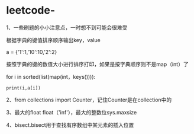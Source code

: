 # leetcode-

1、一些刷题的小小注意点，一时想不到可能会很难受

根据字典的键值排序顺序输出key，value

a = {'1':1,'10':10,'2':2}

按照字典的键的数值大小进行排序打印，如果是按字典顺序则不是map（int）了

for i in sorted(list(map(int，keys()))):

    print(i,a[i])

2、from collections import Counter，记住Counter是在collection中的

3、最大的float  float（'inf'），最大的整数位sys.maxsize

4、bisect.bisect用于查找有序数组中某元素的插入位置
